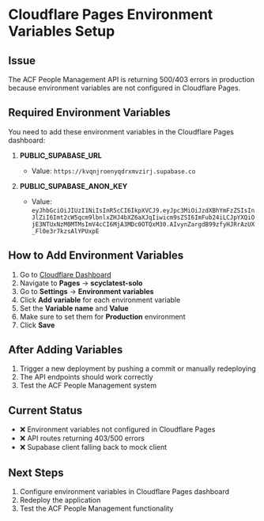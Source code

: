 # Cloudflare Pages Environment Variables Setup

## Issue
The ACF People Management API is returning 500/403 errors in production because environment variables are not configured in Cloudflare Pages.

## Required Environment Variables
You need to add these environment variables in the Cloudflare Pages dashboard:

1. **PUBLIC_SUPABASE_URL**
   - Value: `https://kvqnjroenyqdrxmvzirj.supabase.co`

2. **PUBLIC_SUPABASE_ANON_KEY**
   - Value: `eyJhbGciOiJIUzI1NiIsInR5cCI6IkpXVCJ9.eyJpc3MiOiJzdXBhYmFzZSIsInJlZiI6Imt2cW5qcm9lbnlxZHJ4bXZ6aXJqIiwicm9sZSI6ImFub24iLCJpYXQiOjE3NTUxNzM0MTMsImV4cCI6MjA3MDc0OTQxM30.AIvynZargdB99zfyHJRrAzUX_Fl0e3r7kzsAlYPUxpE`

## How to Add Environment Variables

1. Go to [Cloudflare Dashboard](https://dash.cloudflare.com/)
2. Navigate to **Pages** → **scyclatest-solo**
3. Go to **Settings** → **Environment variables**
4. Click **Add variable** for each environment variable
5. Set the **Variable name** and **Value**
6. Make sure to set them for **Production** environment
7. Click **Save**

## After Adding Variables

1. Trigger a new deployment by pushing a commit or manually redeploying
2. The API endpoints should work correctly
3. Test the ACF People Management system

## Current Status
- ❌ Environment variables not configured in Cloudflare Pages
- ❌ API routes returning 403/500 errors
- ❌ Supabase client falling back to mock client

## Next Steps
1. Configure environment variables in Cloudflare Pages dashboard
2. Redeploy the application
3. Test the ACF People Management functionality